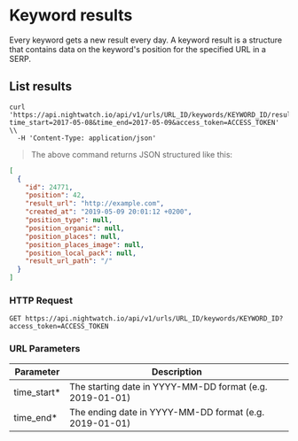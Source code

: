 # Keyword results

Every keyword gets a new result every day. A keyword result is a structure that contains
data on the keyword's position for the specified URL in a SERP.

## List results

```shell
curl 'https://api.nightwatch.io/api/v1/urls/URL_ID/keywords/KEYWORD_ID/results?time_start=2017-05-08&time_end=2017-05-09&access_token=ACCESS_TOKEN' \\
  -H 'Content-Type: application/json'
```

> The above command returns JSON structured like this:

```json
[
  {
    "id": 24771,
    "position": 42,
    "result_url": "http://example.com",
    "created_at": "2019-05-09 20:01:12 +0200",
    "position_type": null,
    "position_organic": null,
    "position_places": null,
    "position_places_image": null,
    "position_local_pack": null,
    "result_url_path": "/"
  }
]
```

### HTTP Request

`GET https://api.nightwatch.io/api/v1/urls/URL_ID/keywords/KEYWORD_ID?access_token=ACCESS_TOKEN`

### URL Parameters

| Parameter   | Description                                              |
|-------------|----------------------------------------------------------|
| time_start* | The starting date in YYYY-MM-DD format (e.g. 2019-01-01) |
| time_end*   | The ending date in YYYY-MM-DD format (e.g. 2019-01-01)   |



